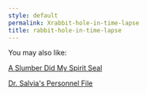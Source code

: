 ```yaml
---
style: default
permalink: Xrabbit-hole-in-time-lapse
title: rabbit-hole-in-time-lapse
---
```

You may also like:

[A Slumber Did My Spirit Seal](http://scp-wiki.net/a-slumber-did-my-spirit-seal)

[Dr. Salvia's Personnel File](http://scp-wiki.net/dr-salvia-s-personnel-file)
